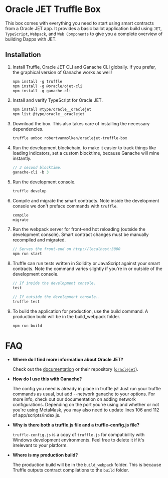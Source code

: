 # Oracle JET Truffle Box

This box comes with everything you need to start using smart contracts from a Oracle JET app.  It provides a basic ballot application build using `JET`, `TypeScript`, `Webpack`, and `Web Components` to give you a complete overview of building Dapps with JET.

## Installation

1. Install Truffle, Oracle JET CLI and Ganache CLI globally. If you prefer, the graphical version of Ganache works as well!
    ```javascript
    npm install -g truffle
	npm install -g @oracle/ojet-cli
    npm install -g ganache-cli
    ```
	
3. Install and verify TypeScript for Oracle JET.
    ```javascript
    npm install @type/oracle__oraclejet
	npm list @type/oracle__oraclejet
    ```

4. Download the box. This also takes care of installing the necessary dependencies.
    ```javascript
    truffle unbox robertvanmolken/oraclejet-truffle-box
    ```

5. Run the development blockchain, to make it easier to track things like loading indicators, set a custom blocktime, because Ganache will mine instantly.
    ```javascript
    // 3 second blocktime.
    ganache-cli -b 3
    ```

6. Run the development console.
	```javascript
	truffle develop
	```
	
7. Compile and migrate the smart contracts. Note inside the development console we don't preface commands with `truffle`.
    ```javascript
    compile
    migrate
    ```

8. Run the webpack server for front-end hot reloading (outside the development console). Smart contract changes must be manually recompiled and migrated.
    ```javascript
    // Serves the front-end on http://localhost:3000
    npm run start
    ```
	
9. Truffle can run tests written in Solidity or JavaScript against your smart contracts. Note the command varies slightly if you're in or outside of the development console.
    ```javascript
    // If inside the development console.
    test

    // If outside the development console..
    truffle test
    ```

10. To build the application for production, use the build command. A production build will be in the build_webpack folder.
    ```javascript
    npm run build
    ```

# FAQ

* __Where do I find more information about Oracle JET?__

    Check out the [documentation](https://docs.oracle.com/en/middleware/jet/6/develop/index.html) or their repository ([`oraclejet`](https://github.com/oracle/oraclejet)).

* __How do I use this with Ganache?__ 

    The config you need is already in place in truffle.js! Just run your truffle commands as usual, but add --network ganache to your options. For more info, check out our documentation on adding network configurations. Depending on the port you're using and whether or not you're using MetaMask, you may also need to update lines 106 and 112 of app/scripts/index.js.

* __Why is there both a truffle.js file and a truffle-config.js file?__

    `truffle-config.js` is a copy of `truffle.js` for compatibility with Windows development environments. Feel free to delete it if it's irrelevant to your platform.

* __Where is my production build?__

   The production build will be in the `build_webpack` folder. This is because Truffle outputs contract compilations to the `build` folder.